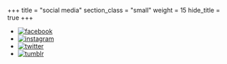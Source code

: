 +++
title = "social media"
section_class = "small"
weight = 15
hide_title = true
+++
* [![facebook](/icons/facebook.png)](https://www.facebook.com/The-Chase-693277297525958/)
* [![instagram](/icons/instagram.png)](https://www.instagram.com/thechaseshort/)
* [![twitter](/icons/twitter.png)](https://twitter.com/thechaseshort)
* [![tumblr](/icons/tumblr.png)](https://thechaseshort.tumblr.com/)
